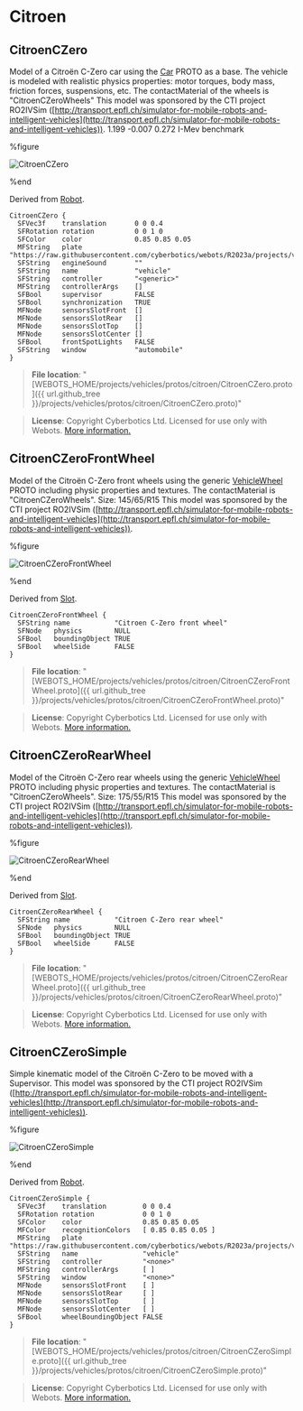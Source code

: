 # Citroen

## CitroenCZero

Model of a Citroën C-Zero car using the [Car](car.md) PROTO as a base.
The vehicle is modeled with realistic physics properties: motor torques, body mass, friction forces, suspensions, etc.
The contactMaterial of the wheels is "CitroenCZeroWheels"
This model was sponsored by the CTI project RO2IVSim ([http://transport.epfl.ch/simulator-for-mobile-robots-and-intelligent-vehicles](http://transport.epfl.ch/simulator-for-mobile-robots-and-intelligent-vehicles)).
1.199 -0.007 0.272  I-Mev benchmark

%figure

![CitroenCZero](images/citroen/CitroenCZero.png)

%end

Derived from [Robot](../reference/robot.md).

```
CitroenCZero {
  SFVec3f    translation       0 0 0.4
  SFRotation rotation          0 0 1 0
  SFColor    color             0.85 0.85 0.05
  MFString   plate             "https://raw.githubusercontent.com/cyberbotics/webots/R2023a/projects/vehicles/protos/textures/plate.jpg"
  SFString   engineSound       ""
  SFString   name              "vehicle"
  SFString   controller        "<generic>"
  MFString   controllerArgs    []
  SFBool     supervisor        FALSE
  SFBool     synchronization   TRUE
  MFNode     sensorsSlotFront  []
  MFNode     sensorsSlotRear   []
  MFNode     sensorsSlotTop    []
  MFNode     sensorsSlotCenter []
  SFBool     frontSpotLights   FALSE
  SFString   window            "automobile"
}
```

> **File location**: "[WEBOTS\_HOME/projects/vehicles/protos/citroen/CitroenCZero.proto]({{ url.github_tree }}/projects/vehicles/protos/citroen/CitroenCZero.proto)"

> **License**: Copyright Cyberbotics Ltd. Licensed for use only with Webots.
[More information.](https://cyberbotics.com/webots_assets_license)

## CitroenCZeroFrontWheel

Model of the Citroën C-Zero front wheels using the generic [VehicleWheel](vehiclewheel.md) PROTO
including physic properties and textures.
The contactMaterial is "CitroenCZeroWheels".
Size: 145/65/R15
This model was sponsored by the CTI project RO2IVSim ([http://transport.epfl.ch/simulator-for-mobile-robots-and-intelligent-vehicles](http://transport.epfl.ch/simulator-for-mobile-robots-and-intelligent-vehicles)).

%figure

![CitroenCZeroFrontWheel](images/citroen/CitroenCZeroFrontWheel.png)

%end

Derived from [Slot](../reference/slot.md).

```
CitroenCZeroFrontWheel {
  SFString name           "Citroen C-Zero front wheel"
  SFNode   physics        NULL
  SFBool   boundingObject TRUE
  SFBool   wheelSide      FALSE
}
```

> **File location**: "[WEBOTS\_HOME/projects/vehicles/protos/citroen/CitroenCZeroFrontWheel.proto]({{ url.github_tree }}/projects/vehicles/protos/citroen/CitroenCZeroFrontWheel.proto)"

> **License**: Copyright Cyberbotics Ltd. Licensed for use only with Webots.
[More information.](https://cyberbotics.com/webots_assets_license)

## CitroenCZeroRearWheel

Model of the Citroën C-Zero rear wheels using the generic [VehicleWheel](vehiclewheel.md) PROTO
including physic properties and textures.
The contactMaterial is "CitroenCZeroWheels".
Size: 175/55/R15
This model was sponsored by the CTI project RO2IVSim ([http://transport.epfl.ch/simulator-for-mobile-robots-and-intelligent-vehicles](http://transport.epfl.ch/simulator-for-mobile-robots-and-intelligent-vehicles)).

%figure

![CitroenCZeroRearWheel](images/citroen/CitroenCZeroRearWheel.png)

%end

Derived from [Slot](../reference/slot.md).

```
CitroenCZeroRearWheel {
  SFString name           "Citroen C-Zero rear wheel"
  SFNode   physics        NULL
  SFBool   boundingObject TRUE
  SFBool   wheelSide      FALSE
}
```

> **File location**: "[WEBOTS\_HOME/projects/vehicles/protos/citroen/CitroenCZeroRearWheel.proto]({{ url.github_tree }}/projects/vehicles/protos/citroen/CitroenCZeroRearWheel.proto)"

> **License**: Copyright Cyberbotics Ltd. Licensed for use only with Webots.
[More information.](https://cyberbotics.com/webots_assets_license)

## CitroenCZeroSimple

Simple kinematic model of the Citroën C-Zero to be moved with a Supervisor.
This model was sponsored by the CTI project RO2IVSim ([http://transport.epfl.ch/simulator-for-mobile-robots-and-intelligent-vehicles](http://transport.epfl.ch/simulator-for-mobile-robots-and-intelligent-vehicles)).

%figure

![CitroenCZeroSimple](images/citroen/CitroenCZeroSimple.png)

%end

Derived from [Robot](../reference/robot.md).

```
CitroenCZeroSimple {
  SFVec3f    translation         0 0 0.4
  SFRotation rotation            0 0 1 0
  SFColor    color               0.85 0.85 0.05
  MFColor    recognitionColors   [ 0.85 0.85 0.05 ]
  MFString   plate               "https://raw.githubusercontent.com/cyberbotics/webots/R2023a/projects/vehicles/protos/textures/plate.jpg"
  SFString   name                "vehicle"
  SFString   controller          "<none>"
  MFString   controllerArgs      [ ]
  SFString   window              "<none>"
  MFNode     sensorsSlotFront    [ ]
  MFNode     sensorsSlotRear     [ ]
  MFNode     sensorsSlotTop      [ ]
  MFNode     sensorsSlotCenter   [ ]
  SFBool     wheelBoundingObject FALSE
}
```

> **File location**: "[WEBOTS\_HOME/projects/vehicles/protos/citroen/CitroenCZeroSimple.proto]({{ url.github_tree }}/projects/vehicles/protos/citroen/CitroenCZeroSimple.proto)"

> **License**: Copyright Cyberbotics Ltd. Licensed for use only with Webots.
[More information.](https://cyberbotics.com/webots_assets_license)

